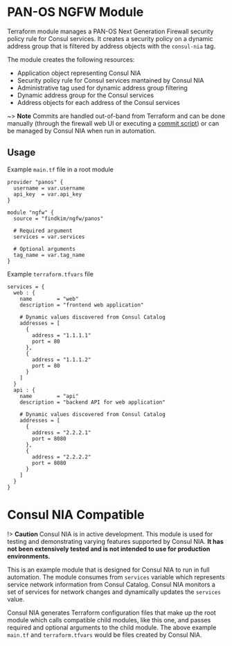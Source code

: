 # PAN-OS NGFW Module

Terraform module manages a PAN-OS Next Generation Firewall security policy rule
for Consul services. It creates a security policy on a dynamic address group
that is filtered by address objects with the `consul-nia` tag.

The module creates the following resources:
* Application object representing Consul NIA
* Security policy rule for Consul services mantained by Consul NIA
* Administrative tag used for dynamic address group filtering
* Dynamic address group for the Consul services
* Address objects for each address of the Consul services

~> **Note** Commits are handled out-of-band from Terraform and can be done manually (through the firewall web UI or executing a [commit script](https://www.terraform.io/docs/providers/panos/index.html#commits)) or can be managed by Consul NIA when run in automation.

## Usage

Example `main.tf` file in a root module
```hcl
provider "panos" {
  username = var.username
  api_key  = var.api_key
}

module "ngfw" {
  source = "findkim/ngfw/panos"

  # Required argument
  services = var.services
  
  # Optional arguments
  tag_name = var.tag_name
}
```

Example `terraform.tfvars` file
```hcl
services = {
  web : {
    name        = "web"
    description = "frontend web application"
    
    # Dynamic values discovered from Consul Catalog
    addresses = [
      {
        address = "1.1.1.1"
        port = 80
      },
      {
        address = "1.1.1.2"
        port = 80
      }
    ]
  }
  api : {
    name        = "api"
    description = "backend API for web application"

    # Dynamic values discovered from Consul Catalog
    addresses = [
      {
        address = "2.2.2.1"
        port = 8080
      },
      {
        address = "2.2.2.2"
        port = 8080
      }
    ]
  }
}
```

# Consul NIA Compatible

!> **Caution** Consul NIA is in active development. This module is used for testing and demonstrating varying features supported by Consul NIA. **It has not been extensively tested and is not intended to use for production environments.**

This is an example module that is designed for Consul NIA to run in full automation. The module consumes from `services` variable which represents service network information from Consul Catalog. Consul NIA monitors a set of services for network changes and dynamically updates the `services` value.

Consul NIA generates Terraform configuration files that make up the root module which calls compatible child modules, like this one, and passes required and optional arguments to the child module. The above example `main.tf` and `terraform.tfvars` would be files created by Consul NIA.
